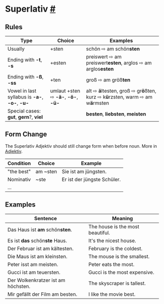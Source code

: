 # Superlativ [#](# "A1P215")

## Rules

| Type                                                | Choice                                    | Examples                                                     |
| --------------------------------------------------- | ----------------------------------------- | ------------------------------------------------------------ |
| Usually                                             | +sten                                     | schön ⇨ am schön**sten**                                     |
| Ending with **-t**, **-s**                          | +esten                                    | preiswert ⇨ am preiswert**esten**, arglos ⇨ am arglos**esten** |
| Ending with **-ß**, **-ss**                         | +ten                                      | groß ⇨ am größ**ten**                                        |
| Vowel in last syllabus is **-a-**, **-o-**, **-u-** | umlaut +sten ⇨  **-ä-**, **-ö-**, **-ü-** | alt ⇨ **ä**ltesten, groß ⇨ gr**ö**ßten, kurz ⇨ k**ü**rzsten, warm ⇨ am w**ä**rmsten |
| Special cases: **gut**, **gern**?, **viel**         |                                           | **besten**, **liebsten**, **meisten**                        |

## Form Change

The Superlativ Adjektiv should still change form when before noun. More in [Adjektiv](./Adjektivdeklinationen.md).

| Condition  | Choice   | Example                     |
| ---------- | -------- | --------------------------- |
| "the best" | am ~sten | Sie ist am jüngsten.        |
| Nominativ  | ~ste     | Er ist der jüngste Schüler. |
| ...        |          |                             |

## Examples

| Sentence                           | Meaning                          |
| ---------------------------------- | -------------------------------- |
| Das Haus ist **am** schön**sten**. | The house is the most beautiful. |
| Es ist **das** schön**ste** Haus.  | It's the nicest house.           |
| Der Februar ist am kältesten.      | February is the coldest.         |
| Die Maus ist am kleinsten.         | The mouse is the smallest.       |
| Peter isst am meisten.             | Peter eats the most.             |
| Gucci ist am teuersten.            | Gucci is the most expensive.     |
| Der Wolkenkratzer ist am höchsten. | The skyscraper is tallest.       |
| Mir gefällt der Film am besten.    | I like the movie best.           |

